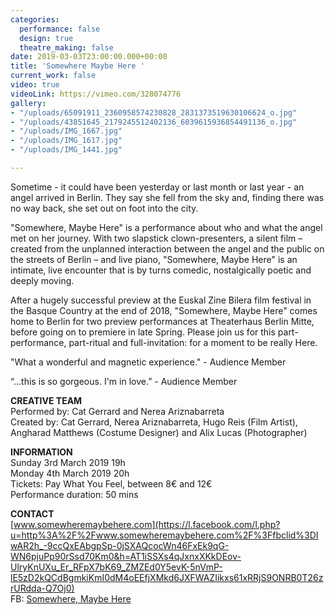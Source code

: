 ```yaml
---
categories:
  performance: false
  design: true
  theatre_making: false
date: 2019-03-03T23:00:00.000+00:00
title: 'Somewhere Maybe Here '
current_work: false
video: true
videoLink: https://vimeo.com/328074776
gallery:
- "/uploads/65091911_2360958574230828_2831373519630106624_o.jpg"
- "/uploads/43851645_2179245512402136_6039615936854491136_o.jpg"
- "/uploads/IMG_1667.jpg"
- "/uploads/IMG_1617.jpg"
- "/uploads/IMG_1441.jpg"

---
```

Sometime - it could have been yesterday or last month or last year - an angel arrived in Berlin. They say she fell from the sky and, finding there was no way back, she set out on foot into the city.

"Somewhere, Maybe Here" is a performance about who and what the angel met on her journey. With two slapstick clown-presenters, a silent film – created from the unplanned interaction between the angel and the public on the streets of Berlin – and live piano, "Somewhere, Maybe Here" is an intimate, live encounter that is by turns comedic, nostalgically poetic and deeply moving.

After a hugely successful preview at the Euskal Zine Bilera film festival in the Basque Country at the end of 2018, "Somewhere, Maybe Here" comes home to Berlin for two preview performances at Theaterhaus Berlin Mitte, before going on to premiere in late Spring. Please join us for this part-performance, part-ritual and full-invitation: for a moment to be really Here.

"What a wonderful and magnetic experience." - Audience Member

“...this is so gorgeous. I'm in love.” - Audience Member

**CREATIVE TEAM**  
Performed by: Cat Gerrard and Nerea Ariznabarreta  
Created by: Cat Gerrard, Nerea Ariznabarreta, Hugo Reis (Film Artist), Angharad Matthews (Costume Designer) and Alix Lucas (Photographer)

**INFORMATION**  
Sunday 3rd March 2019 19h  
Monday 4th March 2019 20h  
Tickets: Pay What You Feel, between 8€ and 12€  
Performance duration: 50 mins

**CONTACT**  
[www.somewheremaybehere.com](https://l.facebook.com/l.php?u=http%3A%2F%2Fwww.somewheremaybehere.com%2F%3Ffbclid%3DIwAR2h_-9ccQxEAbgpSp-0jSXAQcocWn46FxEk9qG-WN6pjuPp90rSsd70Km0&h=AT1iSSXs4qJxnxXKkDEov-UlryKnUXu_Er_RFpX7bK69_ZMZEd0Y5evK-5nVmP-lE5zD2kQCdBgmkiKmI0dM4oEEfjXMkd6JXFWAZIikxs61xRRjS9ONRB0T26zrURdda-Q7Oj0)  
FB: [Somewhere, Maybe Here](https://www.facebook.com/somewheremaybehere/)